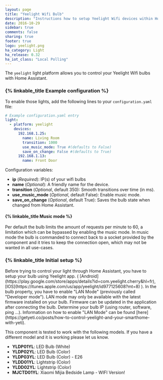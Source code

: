 ```yaml
---
layout: page
title: "Yeelight Wifi Bulb"
description: "Instructions how to setup Yeelight Wifi devices within Home Assistant."
date: 2016-10-29
sidebar: true
comments: false
sharing: true
footer: true
logo: yeelight.png
ha_category: Light
ha_release: 0.32
ha_iot_class: "Local Polling"
---
```


The `yeelight` light platform allows you to control your Yeelight Wifi bulbs with Home Assistant.

### {% linkable_title Example configuration %}

To enable those lights, add the following lines to your `configuration.yaml` file:

```yaml
# Example configuration.yaml entry
light:
  - platform: yeelight
    devices:
      192.168.1.25:
        name: Living Room
        transition: 1000
        use_music_mode: True #(defaults to False)
        save_on_change: False #(defaults to True)
      192.168.1.13:
        name: Front Door
```

Configuration variables:

- **ip** (*Required*): IP(s) of your wifi bulbs
- **name** (*Optional*): A friendly name for the device.
- **transition** (*Optional*, default 350): Smooth transitions over time (in ms).
- **use_music_mode** (*Optional*, default False): Enable music mode.
- **save_on_change** (*Optional*, default True): Saves the bulb state when changed from Home Assistant.

#### {% linkable_title Music mode  %}
Per default the bulb limits the amount of requests per minute to 60, a limitation which can be bypassed by enabling the music mode. In music mode the bulb is commanded to connect back to a socket provided by the component and it tries to keep the connection open, which may not be wanted in all use-cases.

### {% linkable_title Initial setup %}
<p class='note'>
Before trying to control your light through Home Assistant, you have to setup your bulb using Yeelight app. ( [Android](https://play.google.com/store/apps/details?id=com.yeelight.cherry&hl=fr), [IOS](https://itunes.apple.com/us/app/yeelight/id977125608?mt=8) ).
In the bulb property, you have to enable "LAN Mode" (previously called "Developer mode"). LAN mode may only be available with the latest firmware installed on your bulb.  Firmware can be updated in the application after connecting the bulb.
Determine your bulb IP (using router, software, ping ...).
Information on how to enable "LAN Mode" can be found [here](https://getyeti.co/posts/how-to-control-yeelight-and-your-smarthome-with-yeti).
</p>

<p class='note warning'>
This component is tested to work with the following models. If you have a different model and it is working please let us know.
</p>

- **YLDP01YL**: LED Bulb (White)
- **YLDP02YL**: LED Bulb (Color)
- **YLDP03YL**: LED Bulb (Color) - E26
- **YLDD01YL**: Lightstrip (Color)
- **YLDD02YL**: Lightstrip (Color)
- **MJCTD01YL**: Xiaomi Mijia Bedside Lamp - WIFI Version!




